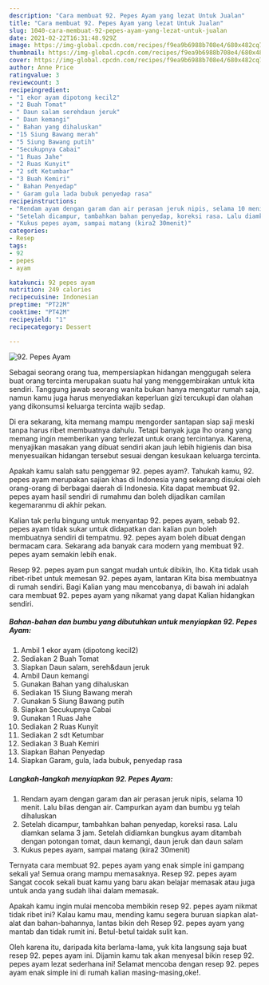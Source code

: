 ```yaml
---
description: "Cara membuat 92. Pepes Ayam yang lezat Untuk Jualan"
title: "Cara membuat 92. Pepes Ayam yang lezat Untuk Jualan"
slug: 1040-cara-membuat-92-pepes-ayam-yang-lezat-untuk-jualan
date: 2021-02-22T16:31:48.929Z
image: https://img-global.cpcdn.com/recipes/f9ea9b6988b708e4/680x482cq70/92-pepes-ayam-foto-resep-utama.jpg
thumbnail: https://img-global.cpcdn.com/recipes/f9ea9b6988b708e4/680x482cq70/92-pepes-ayam-foto-resep-utama.jpg
cover: https://img-global.cpcdn.com/recipes/f9ea9b6988b708e4/680x482cq70/92-pepes-ayam-foto-resep-utama.jpg
author: Anne Price
ratingvalue: 3
reviewcount: 3
recipeingredient:
- "1 ekor ayam dipotong kecil2"
- "2 Buah Tomat"
- " Daun salam serehdaun jeruk"
- " Daun kemangi"
- " Bahan yang dihaluskan"
- "15 Siung Bawang merah"
- "5 Siung Bawang putih"
- "Secukupnya Cabai"
- "1 Ruas Jahe"
- "2 Ruas Kunyit"
- "2 sdt Ketumbar"
- "3 Buah Kemiri"
- " Bahan Penyedap"
- " Garam gula lada bubuk penyedap rasa"
recipeinstructions:
- "Rendam ayam dengan garam dan air perasan jeruk nipis, selama 10 menit. Lalu bilas dengan air. Campurkan ayam dan bumbu yg telah dihaluskan"
- "Setelah dicampur, tambahkan bahan penyedap, koreksi rasa. Lalu diamkan selama 3 jam. Setelah didiamkan bungkus ayam ditambah dengan potongan tomat, daun kemangi, daun jeruk dan daun salam"
- "Kukus pepes ayam, sampai matang (kira2 30menit)"
categories:
- Resep
tags:
- 92
- pepes
- ayam

katakunci: 92 pepes ayam 
nutrition: 249 calories
recipecuisine: Indonesian
preptime: "PT22M"
cooktime: "PT42M"
recipeyield: "1"
recipecategory: Dessert

---
```



![92. Pepes Ayam](https://img-global.cpcdn.com/recipes/f9ea9b6988b708e4/680x482cq70/92-pepes-ayam-foto-resep-utama.jpg)

Sebagai seorang orang tua, mempersiapkan hidangan menggugah selera buat orang tercinta merupakan suatu hal yang menggembirakan untuk kita sendiri. Tanggung jawab seorang  wanita bukan hanya mengatur rumah saja, namun kamu juga harus menyediakan keperluan gizi tercukupi dan olahan yang dikonsumsi keluarga tercinta wajib sedap.

Di era  sekarang, kita memang mampu mengorder santapan siap saji meski tanpa harus ribet membuatnya dahulu. Tetapi banyak juga lho orang yang memang ingin memberikan yang terlezat untuk orang tercintanya. Karena, menyajikan masakan yang dibuat sendiri akan jauh lebih higienis dan bisa menyesuaikan hidangan tersebut sesuai dengan kesukaan keluarga tercinta. 



Apakah kamu salah satu penggemar 92. pepes ayam?. Tahukah kamu, 92. pepes ayam merupakan sajian khas di Indonesia yang sekarang disukai oleh orang-orang di berbagai daerah di Indonesia. Kita dapat membuat 92. pepes ayam hasil sendiri di rumahmu dan boleh dijadikan camilan kegemaranmu di akhir pekan.

Kalian tak perlu bingung untuk menyantap 92. pepes ayam, sebab 92. pepes ayam tidak sukar untuk didapatkan dan kalian pun boleh membuatnya sendiri di tempatmu. 92. pepes ayam boleh dibuat dengan bermacam cara. Sekarang ada banyak cara modern yang membuat 92. pepes ayam semakin lebih enak.

Resep 92. pepes ayam pun sangat mudah untuk dibikin, lho. Kita tidak usah ribet-ribet untuk memesan 92. pepes ayam, lantaran Kita bisa membuatnya di rumah sendiri. Bagi Kalian yang mau mencobanya, di bawah ini adalah cara membuat 92. pepes ayam yang nikamat yang dapat Kalian hidangkan sendiri.

<!--inarticleads1-->

##### Bahan-bahan dan bumbu yang dibutuhkan untuk menyiapkan 92. Pepes Ayam:

1. Ambil 1 ekor ayam (dipotong kecil2)
1. Sediakan 2 Buah Tomat
1. Siapkan  Daun salam, sereh&amp;daun jeruk
1. Ambil  Daun kemangi
1. Gunakan  Bahan yang dihaluskan
1. Sediakan 15 Siung Bawang merah
1. Gunakan 5 Siung Bawang putih
1. Siapkan Secukupnya Cabai
1. Gunakan 1 Ruas Jahe
1. Sediakan 2 Ruas Kunyit
1. Sediakan 2 sdt Ketumbar
1. Sediakan 3 Buah Kemiri
1. Siapkan  Bahan Penyedap
1. Siapkan  Garam, gula, lada bubuk, penyedap rasa




<!--inarticleads2-->

##### Langkah-langkah menyiapkan 92. Pepes Ayam:

1. Rendam ayam dengan garam dan air perasan jeruk nipis, selama 10 menit. Lalu bilas dengan air. Campurkan ayam dan bumbu yg telah dihaluskan
1. Setelah dicampur, tambahkan bahan penyedap, koreksi rasa. Lalu diamkan selama 3 jam. Setelah didiamkan bungkus ayam ditambah dengan potongan tomat, daun kemangi, daun jeruk dan daun salam
1. Kukus pepes ayam, sampai matang (kira2 30menit)




Ternyata cara membuat 92. pepes ayam yang enak simple ini gampang sekali ya! Semua orang mampu memasaknya. Resep 92. pepes ayam Sangat cocok sekali buat kamu yang baru akan belajar memasak atau juga untuk anda yang sudah lihai dalam memasak.

Apakah kamu ingin mulai mencoba membikin resep 92. pepes ayam nikmat tidak ribet ini? Kalau kamu mau, mending kamu segera buruan siapkan alat-alat dan bahan-bahannya, lantas bikin deh Resep 92. pepes ayam yang mantab dan tidak rumit ini. Betul-betul taidak sulit kan. 

Oleh karena itu, daripada kita berlama-lama, yuk kita langsung saja buat resep 92. pepes ayam ini. Dijamin kamu tak akan menyesal bikin resep 92. pepes ayam lezat sederhana ini! Selamat mencoba dengan resep 92. pepes ayam enak simple ini di rumah kalian masing-masing,oke!.

